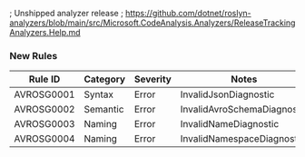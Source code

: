 ﻿; Unshipped analyzer release
; https://github.com/dotnet/roslyn-analyzers/blob/main/src/Microsoft.CodeAnalysis.Analyzers/ReleaseTrackingAnalyzers.Help.md

### New Rules

Rule ID | Category | Severity | Notes
--------|----------|----------|-------
AVROSG0001 | Syntax | Error | InvalidJsonDiagnostic
AVROSG0002 | Semantic | Error | InvalidAvroSchemaDiagnostic
AVROSG0003 | Naming | Error | InvalidNameDiagnostic
AVROSG0004 | Naming | Error | InvalidNamespaceDiagnostic
